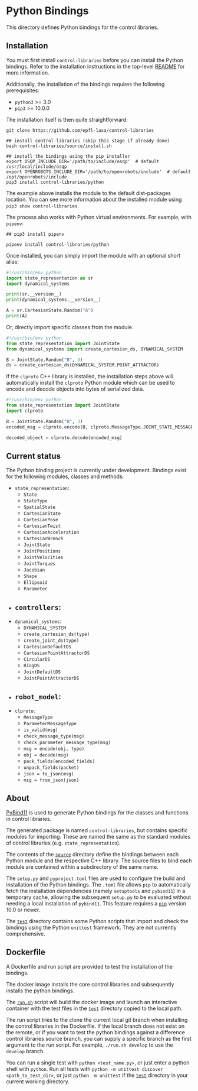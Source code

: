 # Python Bindings

This directory defines Python bindings for the control libraries.

## Installation

You must first install `control-libraries` before you can install the Python bindings.
Refer to the installation instructions in the top-level [README](../README.md) for more information.

Additionally, the installation of the bindings requires the following prerequisites:
- `python3` >= 3.0
- `pip3` >= 10.0.0

The installation itself is then quite straightforward:
```shell script
git clone https://github.com/epfl-lasa/control-libraries

## install control-libraries (skip this stage if already done)
bash control-libraries/source/install.sh

## install the bindings using the pip installer
export OSQP_INCLUDE_DIR='/path/to/include/osqp'  # default /usr/local/include/osqp
export OPENROBOTS_INCLUDE_DIR='/path/to/openrobots/include'  # default /opt/openrobots/include
pip3 install control-libraries/python
```

The example above installs the module to the default dist-packages location.
You can see more information about the installed module using `pip3 show control-libraries`.

The process also works with Python virtual environments. For example, with `pipenv`:
```shell script
## pip3 install pipenv

pipenv install control-libraries/python
```

Once installed, you can simply import the module with an optional short alias:
```python
#!/usr/bin/env python
import state_representation as sr
import dynamical_systems

print(sr.__version__)
print(dynamical_systems.__version__)

A = sr.CartesianState.Random("A")
print(A)
```

Or, directly import specific classes from the module.
```python
#!/usr/bin/env python
from state_representation import JointState
from dynamical_systems import create_cartesian_ds, DYNAMICAL_SYSTEM

B = JointState.Random("B", 3)
ds = create_cartesian_ds(DYNAMICAL_SYSTEM.POINT_ATTRACTOR)
```

If the `clproto` C++ library is installed, the installation steps above will automatically install the `clproto`
Python module which can be used to encode and decode objects into bytes of serialized data.
```python
#!/usr/bin/env python
from state_representation import JointState
import clproto

B = JointState.Random("B", 3)
encoded_msg = clproto.encode(B, clproto.MessageType.JOINT_STATE_MESSAGE)

decoded_object = clproto.decode(encoded_msg)
```

## Current status

The Python binding project is currently under development.
Bindings exist for the following modules, classes and methods:

- `state_representation`:
  - `State`
  - `StateType`
  - `SpatialState`
  - `CartesianState`
  - `CartesianPose`
  - `CartesianTwist`
  - `CartesianAcceleration`
  - `CartesianWrench`
  - `JointState`
  - `JointPositions`
  - `JointVelocities`
  - `JointTorques`
  - `Jacobian`
  - `Shape`
  - `Ellipsoid`
  - `Parameter`
- `controllers`:
  - 
- `dynamical_systems`:
  - `DYNAMICAL_SYSTEM`
  - `create_cartesian_ds(type)`
  - `create_joint_ds(type)`
  - `CartesianDefaultDS`
  - `CartesianPointAttractorDS`
  - `CircularDS`
  - `RingDS`
  - `JointDefaultDS`
  - `JointPointAttractorDS`
- `robot_model`:
  - 
- `clproto`:
  - `MessageType`
  - `ParameterMessageType`
  - `is_valid(msg)`
  - `check_message_type(msg)`
  - `check_parameter_message_type(msg)`
  - `msg = encode(obj, type)`
  - `obj = decode(msg)`
  - `pack_fields(encoded_fields)`
  - `unpack_fields(packet)`
  - `json = to_json(msg)`
  - `msg = from_json(json)`

## About

[PyBind11](https://PyBind11.readthedocs.io/en/stable/index.html) is used to generate
Python bindings for the classes and functions in control libraries.

The generated package is named `control-libraries`, but contains specific modules for importing. 
These are named the same as the standard modules of control libraries (e.g. `state_representation`).

The contents of the [`source`](./source) directory define the bindings between
each Python module and the respective C++ library. The source files to bind each module are
contained within a subdirectory of the same name.

The `setup.py` and `pyproject.toml` files are used to configure the build and installation
of the Python bindings. The `.toml` file allows `pip` to automatically fetch the 
installation dependencies (namely `setuptools` and `pybind11`) in a temporary cache,
allowing the subsequent `setup.py` to be evaluated without needing a local installation of `pybind11`.
This feature requires a [`pip`](https://pypi.org/project/pip/) version 10.0 or newer.

The [`test`](./test) directory contains some Python scripts that import and check the bindings
using the Python `unittest` framework. They are not currently comprehensive.

## Dockerfile

A Dockerfile and run script are provided to test the installation of the bindings.

The docker image installs the core control libraries and subsequently installs the python bindings.

The [`run.sh`](./run.sh) script will build the docker image and launch an interactive container
with the test files in the [`test`](./test) directory copied to the local path.

The run script tries to the clone the current local git branch when installing the control libraries
in the Dockerfile. If the local branch does not exist on the remote, or if you want to test the 
python bindings against a difference control libraries source branch, you can supply a specific
branch as the first argument to the run script. For example, `./run.sh develop` to use the `develop` branch.

You can run a single test with `python <test_name.py>`, or just enter a python shell with `python`.
Run all tests with `python -m unittest discover <path_to_test_dir>`, or just `python -m unittest` if
the [`test`](./test) directory in your current working directory.
